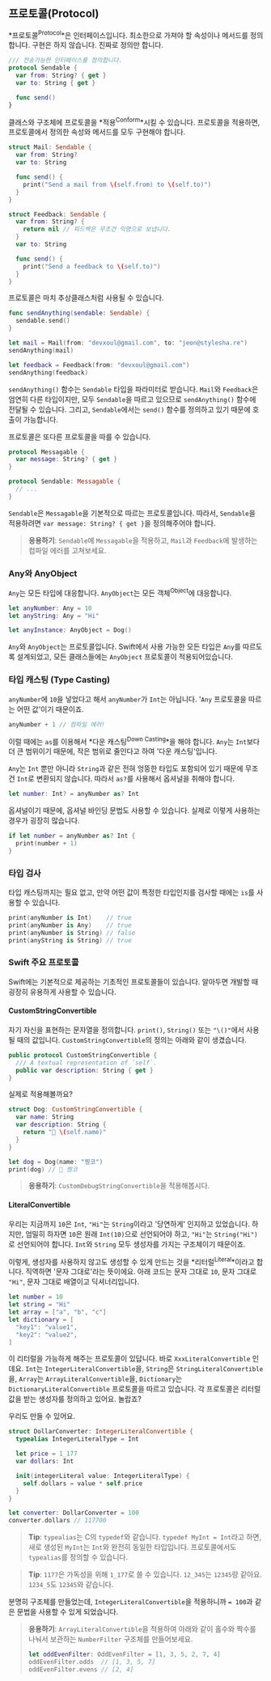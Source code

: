 ## 프로토콜(Protocol)

*프로토콜<sup>Protocol</sup>*은 인터페이스입니다. 최소한으로 가져야 할 속성이나 메서드를 정의합니다. 구현은 하지 않습니다. 진짜로 정의만 합니다.

```swift
/// 전송가능한 인터페이스를 정의합니다.
protocol Sendable {
  var from: String? { get }
  var to: String { get }

  func send()
}
```

클래스와 구조체에 프로토콜을 *적용<sup>Conform</sup>*시킬 수 있습니다. 프로토콜을 적용하면, 프로토콜에서 정의한 속성와 메서드를 모두 구현해야 합니다.

```swift
struct Mail: Sendable {
  var from: String?
  var to: String

  func send() {
    print("Send a mail from \(self.from) to \(self.to)")
  }
}

struct Feedback: Sendable {
  var from: String? {
    return nil // 피드백은 무조건 익명으로 보냅니다.
  }
  var to: String

  func send() {
    print("Send a feedback to \(self.to)")
  }
}
```

프로토콜은 마치 추상클래스처럼 사용될 수 있습니다.

```swift
func sendAnything(sendable: Sendable) {
  sendable.send()
}

let mail = Mail(from: "devxoul@gmail.com", to: "jeon@stylesha.re")
sendAnything(mail)

let feedback = Feedback(from: "devxoul@gmail.com")
sendAnything(feedback)
```

`sendAnything()` 함수는 `Sendable` 타입을 파라미터로 받습니다. `Mail`와 `Feedback`은 엄연히 다른 타입이지만, 모두 `Sendable`을 따르고 있으므로 `sendAnything()` 함수에 전달될 수 있습니다. 그리고, `Sendable`에서는 `send()` 함수를 정의하고 있기 때문에 호출이 가능합니다.

프로토콜은 또다른 프로토콜을 따를 수 있습니다.

```swift
protocol Messagable {
  var message: String? { get }
}

protocol Sendable: Messagable {
  // ...
}
```

`Sendable`은 `Messagable`을 기본적으로 따르는 프로토콜입니다. 따라서, `Sendable`을 적용하려면 `var message: String? { get }`을 정의해주어야 합니다.

> **응용하기**: `Sendable`에 `Messagable`을 적용하고, `Mail`과 `Feedback`에 발생하는 컴파일 에러를 고쳐보세요.

### Any와 AnyObject

`Any`는 모든 타입에 대응합니다. `AnyObject`는 모든 객체<sup>Object</sup>에 대응합니다.

```swift
let anyNumber: Any = 10
let anyString: Any = "Hi"

let anyInstance: AnyObject = Dog()
```

`Any`와 `AnyObject`는 프로토콜입니다. Swift에서 사용 가능한 모든 타입은 `Any`를 따르도록 설계되었고, 모든 클래스들에는 `AnyObject` 프로토콜이 적용되어있습니다.

### 타입 캐스팅 (Type Casting)

`anyNumber`에 `10`을 넣었다고 해서 `anyNumber`가 `Int`는 아닙니다. '`Any` 프로토콜을 따르는 어떤 값'이기 때문이죠.

```swift
anyNumber + 1 // 컴파일 에러!
```

이럴 때에는 `as`를 이용해서 *다운 캐스팅<sup>Down Casting</sup>*을 해야 합니다. `Any`는 `Int`보다 더 큰 범위이기 때문에, 작은 범위로 줄인다고 하여 '다운 캐스팅'입니다.

`Any`는 `Int` 뿐만 아니라 `String`과 같은 전혀 엉뚱한 타입도 포함되어 있기 때문에 무조건 `Int`로 변환되지 않습니다. 따라서 `as?`를 사용해서 옵셔널을 취해야 합니다.

```swift
let number: Int? = anyNumber as? Int
```

옵셔널이기 때문에, 옵셔널 바인딩 문법도 사용할 수 있습니다. 실제로 이렇게 사용하는 경우가 굉장히 많습니다.

```swift
if let number = anyNumber as? Int {
  print(number + 1)
}
```

### 타입 검사

타입 캐스팅까지는 필요 없고, 만약 어떤 값이 특정한 타입인지를 검사할 때에는 `is`를 사용할 수 있습니다.

```swift
print(anyNumber is Int)    // true
print(anyNumber is Any)    // true
print(anyNumber is String) // false
print(anyString is String) // true
```

### Swift 주요 프로토콜

Swift에는 기본적으로 제공하는 기초적인 프로토콜들이 있습니다. 알아두면 개발할 때 굉장히 유용하게 사용할 수 있습니다.

#### CustomStringConvertible

자기 자신을 표현하는 문자열을 정의합니다. `print()`, `String()` 또는 `"\()"`에서 사용될 때의 값입니다. `CustomStringConvertible`의 정의는 아래와 같이 생겼습니다.

```swift
public protocol CustomStringConvertible {
  /// A textual representation of `self`.
  public var description: String { get }
}
```

실제로 적용해볼까요?

```swift
struct Dog: CustomStringConvertible {
  var name: String
  var description: String {
    return "🐶 \(self.name)"
  }
}

let dog = Dog(name: "찡코")
print(dog) // 🐶 찡코
```

> **응용하기**: `CustomDebugStringConvertible`을 적용해봅시다.

#### LiteralConvertible

우리는 지금까지 `10`은 `Int`, `"Hi"`는 `String`이라고 '당연하게' 인지하고 있었습니다. 하지만, 엄밀히 하자면 `10`은 원래 `Int(10)`으로 선언되어야 하고, `"Hi"`는 `String("Hi")`로 선언되어야 합니다. `Int`와 `String` 모두 생성자를 가지는 구조체이기 때문이죠.

이렇게, 생성자를 사용하지 않고도 생성할 수 있게 만드는 것을 *리터럴<sup>Literal</sup>*이라고 합니다. 직역하면 '문자 그대로'라는 뜻이에요. 아래 코드는 문자 그대로 `10`, 문자 그대로 `"Hi"`, 문자 그대로 배열이고 딕셔너리입니다.

```swift
let number = 10
let string = "Hi"
let array = ["a", "b", "c"]
let dictionary = [
  "key1": "value1",
  "key2": "value2",
]
```

이 리터럴을 가능하게 해주는 프로토콜이 있답니다. 바로 `XxxLiteralConvertible` 인데요. `Int`는 `IntegerLiteralConvertible`을, `String`은 `StringLiteralConvertible`을, `Array`는 `ArrayLiteralConvertible`을, `Dictionary`는 `DictionaryLiteralConvertible` 프로토콜을 따르고 있습니다. 각 프로토콜은 리터럴 값을 받는 생성자를 정의하고 있어요. 놀랍죠?

우리도 만들 수 있어요.

```swift
struct DollarConverter: IntegerLiteralConvertible {
  typealias IntegerLiteralType = Int

  let price = 1_177
  var dollars: Int

  init(integerLiteral value: IntegerLiteralType) {
    self.dollars = value * self.price
  }
}

let converter: DollarConverter = 100
converter.dollars // 117700
```

> **Tip**: `typealias`는 C의 `typedef`와 같습니다. `typedef MyInt = Int`라고 하면, 새로 생성된 `MyInt`는 `Int`와 완전히 동일한 타입입니다. 프로토콜에서도 `typealias`를 정의할 수 있습니다.

> **Tip**: `1177`은 가독성을 위해 `1_177`로 쓸 수 있습니다. `12_345`는 `12345`랑 같아요. `1234_5`도 `12345`와 같습니다.

분명히 구조체를 만들었는데, `IntegerLiteralConvertible`을 적용하니까 `= 100`과 같은 문법을 사용할 수 있게 되었습니다.

> **응용하기**: `ArrayLiteralConvertible`을 적용하여 아래와 같이 홀수와 짝수를 나눠서 보관하는 `NumberFilter` 구조체를 만들어보세요.
>
> ```swift
> let oddEvenFilter: OddEvenFilter = [1, 3, 5, 2, 7, 4]
> oddEvenFilter.odds  // [1, 3, 5, 7]
> oddEvenFilter.evens // [2, 4]
> ```
